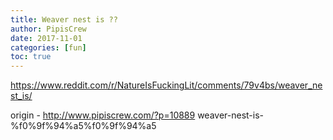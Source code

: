 ```yaml
---
title: Weaver nest is ??
author: PipisCrew
date: 2017-11-01
categories: [fun]
toc: true
---
```


https://www.reddit.com/r/NatureIsFuckingLit/comments/79v4bs/weaver_nest_is/

origin - http://www.pipiscrew.com/?p=10889 weaver-nest-is-%f0%9f%94%a5%f0%9f%94%a5